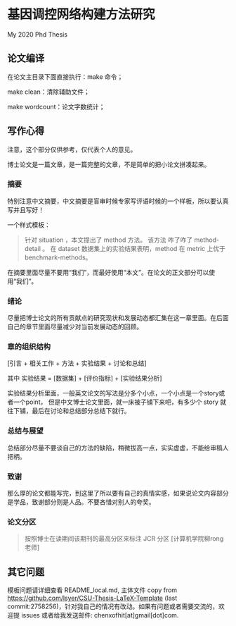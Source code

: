 # 基因调控网络构建方法研究

My 2020 Phd Thesis

## 论文编译

在论文主目录下面直接执行：make 命令；

make clean：清除辅助文件；

make wordcount：论文字数统计；

## 写作心得

注意，这个部分仅供参考，仅代表个人的意见。

博士论文是一篇文章，是一篇完整的文章，不是简单的把小论文拼凑起来。

### 摘要
特别注意中文摘要，中文摘要是盲审时候专家写评语时候的一个样板，所以要认真写并且写好！

一个样式模板：

> 针对  situation ，本文提出了 method 方法。
> 该方法 咋了咋了 method-detail 。
> 在 dataset 数据集上的实验结果表明，method 在  metric 上优于 benchmark-methods。

在摘要里面尽量不要用“我们”，而最好使用“本文”。在论文的正文部分可以使用“我们”。

### 绪论

尽量把博士论文的所有贡献点的研究现状和发展动态都汇集在这一章里面。在后面自己的章节里面尽量减少对当前发展动态的回顾。

### 章的组织结构

[引言 + 相关工作 + 方法 + 实验结果 + 讨论和总结]

其中 实验结果 = [数据集] + [评价指标] + [实验结果分析]

实验结果分析里面，一般英文论文的写法是分多个小点，一个小点是一个story或者一个point，
但是中文博士论文里面，就一床被子铺下来吧，有多少个 story 就往下铺，最后在讨论和总结部分总结下就行。

### 总结与展望

总结部分尽量不要谈自己的方法的缺陷，稍微拔高一点，实实虚虚，不能给审稿人把柄。

### 致谢

那么厚的论文都能写完，到这里了所以要有自己的真情实感，如果说论文内容部分是学品，致谢部分则是人品。不要吝惜对别人的夸奖。

### 论文分区

> 按照博士在读期间该期刊的最高分区来标注 JCR 分区 [计算机学院柳rong老师]

## 其它问题

模板问题请详细查看 README_local.md, 主体文件 copy from https://github.com/lsyer/CSU-Thesis-LaTeX-Template (last commit:2758256)，针对我自己的情况有改动。如果有问题或者需要交流的，欢迎提 issues 或者给我发送邮件: chenxofhit[at]gmail[dot]com.